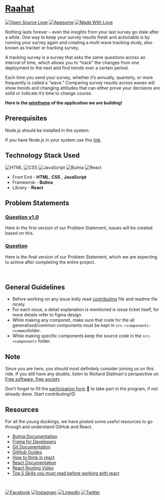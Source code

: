 # [Raahat](https://www.figma.com/file/TkpKfOPVtQ2XjADFp9Hhbz/Build-with-GS-BLR---Raahat?node-id=0%3A1)
[![Open Source Love](https://badges.frapsoft.com/os/v2/open-source.svg?v=103)](https://github.com/girlscript-blr)
[![Awesome](https://cdn.rawgit.com/sindresorhus/awesome/d7305f38d29fed78fa85652e3a63e154dd8e8829/media/badge.svg)](https://github.com/girlscript-blr)
[![Made With Love](https://img.shields.io/badge/Made%20With-Love-orange.svg)](https://github.com/girlscript-blr)

Nothing lasts forever – even the insights from your last survey go stale after a while. One way to keep your survey results fresh and actionable is by running your survey again and creating a multi wave tracking study, also known as tracker or tracking survey. 

A tracking survey is a survey that asks the same questions across an interval of time, which allows you to “track” the changes from one deployment to the next and find trends over a certain period.

Each time you send your survey, whether it’s annually, quarterly, or more frequently is called a “wave.” Comparing survey results across waves will show trends and changing attitudes that can either prove your decisions are solid or indicate it’s time to change course.

**Here is the [wireframe](https://www.figma.com/file/TkpKfOPVtQ2XjADFp9Hhbz/Build-with-GS-BLR---Raahat?node-id=0%3A1) of the application we are building!**

## Prerequisites

Node.js should be installed in the system.

If you have Node.js in your system use this [link](https://nodejs.org/en/download/)

## Technology Stack Used

![HTML](https://img.shields.io/badge/frontend-html-orange.svg?logo=html5&style=flat-square) 
![CSS](https://img.shields.io/badge/frontend-css-yellowgreen.svg?logo=css3&style=flat-square)
![JavaScript](https://img.shields.io/badge/frontend-javascript-blue.svg?logo=javascript&style=flat-square) 
![Bulma](https://img.shields.io/badge/framework-bulma-purple.svg?logo=bulma&style=flat-square) 
![React](https://img.shields.io/badge/library-react-lightgray.svg?logo=react&style=flat-square) 

- Front End - **HTML**, **CSS** , **JavaScript**
- Framewrok - **Bulma**
- Library - **React** 


## Problem Statements

 ### [Question v1.0](QUESTION_V1.md)
  Here in the first version of our Problem Statement, issues will be created based on this.
 ### [Question](QUESTION.md)
  Here is the final version of our Problem Statement, which we are expecting to achive after completing the entire project.
 
<br />

## General Guidelines
 - Before working on any issue kidly read [contributing](CONTRIBUTING.md) file and readme file nicely.
 - For each issue, a detail explanation is mentioned is issue ticket itself, for more details refer to figma design.
 - While making any componet, make sure that code for the all generalised/common components must be kept in ```src->components->common```folder.
 - While making specific components keep the source code in the ```src->components``` folder.
 
 
## Note

Since you are here, you should most definitely consider joining us on this ride. If you still have any doubts, listen to Richard Stallman's perspective on [Free software, free society](https://www.tedxgeneva.net/talks/richard-stallman-free-software-free-society/)

Don’t forget to fill the [participation form](https://tinyurl.com/codewithgsblr) 📃 to take part in the program, if not already done. Start contributing!😊

## Resources

For all the young duckings, we have posted some useful resources to go through and understand GitHub and React.

- [Bulma Documentation](https://bulma.io/)
- [Figma for Developers](https://www.youtube.com/playlist?list=PL7e8VJ_ZN6epq-oiYOufiuPI-fpDC2Mby)
- [Git Documentation](https://git-scm.com/docs)
- [GitHub Guides](https://guides.github.com/)
- [How to think in react](https://www.youtube.com/watch?v=YJPSR9dEQV8&t=17s)
- [React Documentation](https://reactjs.org/docs/getting-started.html)
- [React Routing Video](https://www.youtube.com/watch?v=Law7wfdg_ls&t=1778s)
- [Top 5 Skills you must read before working with react](https://www.geeksforgeeks.org/top-5-skills-you-must-know-before-you-learn-reactjs/)

<br />

[![Facebook](https://img.shields.io/static/v1.svg?label=follow&message=@girlscriptblr&color=grey&logo=facebook&style=flat&logoColor=white&colorA=blue)](https://www.facebook.com/girlscriptbangalore)  [![Instagram](https://img.shields.io/static/v1.svg?label=follow&message=@girlscriptblr&color=grey&logo=instagram&style=flat&logoColor=white&colorA=blue)](https://www.instagram.com/girlscriptblr/) [![LinkedIn](https://img.shields.io/static/v1.svg?label=connect&message=@girlscriptblr&color=grey&logo=linkedin&style=flat&logoColor=white&colorA=blue)](https://www.linkedin.com/in/girlscriptblr/) [![Twitter](https://img.shields.io/static/v1.svg?label=connect&message=@girlscriptblr&color=grey&logo=twitter&style=flat&logoColor=white&colorA=blue)](https://twitter.com/GirlscriptBLR)
